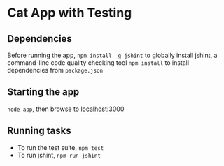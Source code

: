 # Cat App with Testing

## Dependencies
Before running the app,
`npm install -g jshint` to globally install jshint, a command-line code quality checking tool
`npm install` to install dependencies from `package.json`

## Starting the app
`node app`, then browse to [localhost:3000](localhost:3000)

## Running tasks
- To run the test suite, `npm test`
- To run jshint, `npm run jshint`
